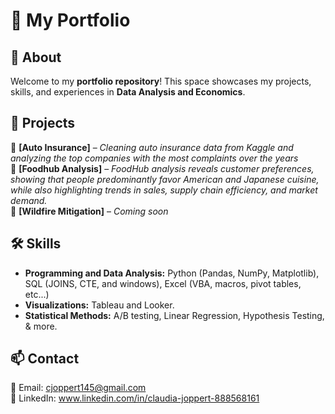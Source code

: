 # 🌟 My Portfolio

## 📖 About  
Welcome to my **portfolio repository**! This space showcases my projects, skills, and experiences in **Data Analysis and Economics**.  

## 🚀 Projects  
🔹 **[Auto Insurance]** – *Cleaning auto insurance data from Kaggle and analyzing the top companies with the most complaints over the years*  
🔹 **[Foodhub Analysis]** – *FoodHub analysis reveals customer preferences, showing that people predominantly favor American and Japanese cuisine, while also highlighting trends in sales, supply chain efficiency, and market demand.*  
🔹 **[Wildfire Mitigation]** – *Coming soon* 

## 🛠 Skills  
- **Programming and Data Analysis:** Python (Pandas, NumPy, Matplotlib), SQL (JOINS, CTE, and windows), Excel (VBA, macros, pivot tables, etc...)   
- **Visualizations:** Tableau and Looker.
- **Statistical Methods:** A/B testing, Linear Regression, Hypothesis Testing, & more. 

## 📫 Contact  
📧 Email: cjoppert145@gmail.com  
🔗 LinkedIn: www.linkedin.com/in/claudia-joppert-888568161  


